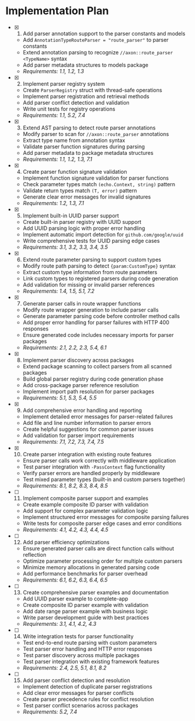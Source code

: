 # Implementation Plan

- [x] 1. Add parser annotation support to the parser constants and models
  - Add `AnnotationTypeRouteParser = "route_parser"` to parser constants
  - Extend annotation parsing to recognize `//axon::route_parser <TypeName>` syntax
  - Add parser metadata structures to models package
  - _Requirements: 1.1, 1.2, 1.3_

- [x] 2. Implement parser registry system
  - Create `ParserRegistry` struct with thread-safe operations
  - Implement parser registration and retrieval methods
  - Add parser conflict detection and validation
  - Write unit tests for registry operations
  - _Requirements: 1.1, 5.2, 7.4_

- [x] 3. Extend AST parsing to detect route parser annotations
  - Modify parser to scan for `//axon::route_parser` annotations
  - Extract type name from annotation syntax
  - Validate parser function signatures during parsing
  - Add parser metadata to package metadata structures
  - _Requirements: 1.1, 1.2, 1.3, 7.1_

- [x] 4. Create parser function signature validation
  - Implement function signature validation for parser functions
  - Check parameter types match `(echo.Context, string)` pattern
  - Validate return types match `(T, error)` pattern
  - Generate clear error messages for invalid signatures
  - _Requirements: 1.2, 1.3, 7.1_

- [x] 5. Implement built-in UUID parser support
  - Create built-in parser registry with UUID support
  - Add UUID parsing logic with proper error handling
  - Implement automatic import detection for `github.com/google/uuid`
  - Write comprehensive tests for UUID parsing edge cases
  - _Requirements: 3.1, 3.2, 3.3, 3.4, 3.5_

- [x] 6. Extend route parameter parsing to support custom types
  - Modify route path parsing to detect `{param:CustomType}` syntax
  - Extract custom type information from route parameters
  - Link custom types to registered parsers during code generation
  - Add validation for missing or invalid parser references
  - _Requirements: 1.4, 1.5, 5.1, 7.2_

- [x] 7. Generate parser calls in route wrapper functions
  - Modify route wrapper generation to include parser calls
  - Generate parameter parsing code before controller method calls
  - Add proper error handling for parser failures with HTTP 400 responses
  - Ensure generated code includes necessary imports for parser packages
  - _Requirements: 2.1, 2.2, 2.3, 5.4, 6.1_

- [x] 8. Implement parser discovery across packages
  - Extend package scanning to collect parsers from all scanned packages
  - Build global parser registry during code generation phase
  - Add cross-package parser reference resolution
  - Implement import path resolution for parser packages
  - _Requirements: 5.1, 5.3, 5.4, 5.5_

- [x] 9. Add comprehensive error handling and reporting
  - Implement detailed error messages for parser-related failures
  - Add file and line number information to parser errors
  - Create helpful suggestions for common parser issues
  - Add validation for parser import requirements
  - _Requirements: 7.1, 7.2, 7.3, 7.4, 7.5_

- [x] 10. Create parser integration with existing route features
  - Ensure parser calls work correctly with middleware application
  - Test parser integration with `-PassContext` flag functionality
  - Verify parser errors are handled properly by middleware
  - Test mixed parameter types (built-in and custom parsers together)
  - _Requirements: 8.1, 8.2, 8.3, 8.4, 8.5_

- [ ] 11. Implement composite parser support and examples
  - Create example composite ID parser with validation
  - Add support for complex parameter validation logic
  - Implement structured error messages for composite parsing failures
  - Write tests for composite parser edge cases and error conditions
  - _Requirements: 4.1, 4.2, 4.3, 4.4, 4.5_

- [ ] 12. Add parser efficiency optimizations
  - Ensure generated parser calls are direct function calls without reflection
  - Optimize parameter processing order for multiple custom parsers
  - Minimize memory allocations in generated parsing code
  - Add performance benchmarks for parser overhead
  - _Requirements: 6.1, 6.2, 6.3, 6.4, 6.5_

- [ ] 13. Create comprehensive parser examples and documentation
  - Add UUID parser example to complete-app
  - Create composite ID parser example with validation
  - Add date range parser example with business logic
  - Write parser development guide with best practices
  - _Requirements: 3.1, 4.1, 4.2, 4.3_

- [ ] 14. Write integration tests for parser functionality
  - Test end-to-end route parsing with custom parameters
  - Test parser error handling and HTTP error responses
  - Test parser discovery across multiple packages
  - Test parser integration with existing framework features
  - _Requirements: 2.4, 2.5, 5.1, 8.1, 8.2_

- [ ] 15. Add parser conflict detection and resolution
  - Implement detection of duplicate parser registrations
  - Add clear error messages for parser conflicts
  - Create parser precedence rules for conflict resolution
  - Test parser conflict scenarios across packages
  - _Requirements: 5.2, 7.4_